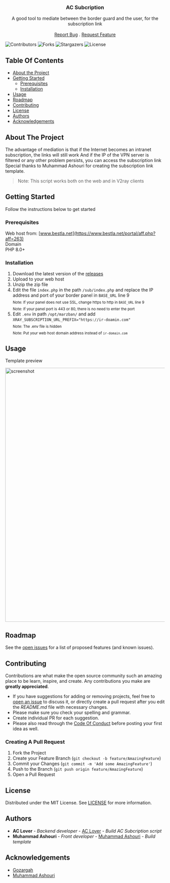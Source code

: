 <br/>
<p align="center">
  <h3 align="center">AC Subcription</h3>

  <p align="center">
    A good tool to mediate between the border guard and the user, for the subscription link
    <br/>
    <br/>
    <a href="https://github.com/AC-Lover/AC-Subcription/issues">Report Bug</a>
    .
    <a href="https://github.com/AC-Lover/AC-Subcription/issues">Request Feature</a>
  </p>
</p>

![Contributors](https://img.shields.io/github/contributors/AC-Lover/AC-Subcription?color=dark-green) ![Forks](https://img.shields.io/github/forks/AC-Lover/AC-Subcription?style=social) ![Stargazers](https://img.shields.io/github/stars/AC-Lover/AC-Subcription?style=social) ![License](https://img.shields.io/github/license/AC-Lover/AC-Subcription) 

## Table Of Contents

* [About the Project](#about-the-project)
* [Getting Started](#getting-started)
  * [Prerequisites](#prerequisites)
  * [Installation](#installation)
* [Usage](#usage)
* [Roadmap](#roadmap)
* [Contributing](#contributing)
* [License](#license)
* [Authors](#authors)
* [Acknowledgements](#acknowledgements)

## About The Project

The advantage of mediation is that if the Internet becomes an intranet subscription, the links will still work
And if the IP of the VPN server is filtered or any other problem persists, you can access the subscription link
Special thanks to Muhammad Ashouri for creating the subscription link template.

> Note: This script works both on the web and in V2ray clients


## Getting Started

Follow the instructions below to get started

### Prerequisites

Web host from: [www.bestla.net](https://www.bestla.net/portal/aff.php?aff=263)<br>
Domain<br>
PHP 8.0+

### Installation

1. Download the latest version of the [releases](https://github.com/AC-Lover/AC-Subcription/releases)
2. Upload to your web host
3. Unzip the zip file
4. Edit the file `index.php` in the path `/sub/index.php` and replace the IP address and port of your border panel in `BASE_URL` line 9<br>
<sub>Note: If your panel does not use SSL, change https to http in `BASE_URL` line 9</sub><br>
<sub>Note: If your panel port is 443 or 80, there is no need to enter the port</sub>
5. Edit `.env` in path `/opt/marzban/` and add `XRAY_SUBSCRIPTION_URL_PREFIX="https://ir-doamin.com"`<br>
<sub>Note: The .env file is hidden</sub><br>
<sub>Note: Put your web host domain address instead of `ir-domain.com`</sub>


## Usage

Template preview

<img src="https://github.com/MuhammadAshouri/marzban-templates/blob/dca23a0ecbee84839686a1b928a2dc7e8aba4089/template-01/screenshot.jpg" alt="screenshot" width="800" height="auto">

## Roadmap

See the [open issues](https://github.com/AC-Lover/AC-Subcription/issues) for a list of proposed features (and known issues).

## Contributing

Contributions are what make the open source community such an amazing place to be learn, inspire, and create. Any contributions you make are **greatly appreciated**.
* If you have suggestions for adding or removing projects, feel free to [open an issue](https://github.com/AC-Lover/AC-Subcription/issues/new) to discuss it, or directly create a pull request after you edit the *README.md* file with necessary changes.
* Please make sure you check your spelling and grammar.
* Create individual PR for each suggestion.
* Please also read through the [Code Of Conduct](https://github.com/AC-Lover/AC-Subcription/blob/main/CODE_OF_CONDUCT.md) before posting your first idea as well.

### Creating A Pull Request

1. Fork the Project
2. Create your Feature Branch (`git checkout -b feature/AmazingFeature`)
3. Commit your Changes (`git commit -m 'Add some AmazingFeature'`)
4. Push to the Branch (`git push origin feature/AmazingFeature`)
5. Open a Pull Request

## License

Distributed under the MIT License. See [LICENSE](https://github.com/AC-Lover/AC-Subcription/blob/main/LICENSE.md) for more information.

## Authors

* **AC Lover** - *Backend developer* - [AC Lover](https://github.com/AC-Lover) - *Build AC Subcription script*
* **Muhammad Ashouri** - *Front developer* - [Muhammad Ashouri](https://github.com/MuhammadAshouri) - *Build template*

## Acknowledgements

* [Gozargah](https://github.com/Gozargah/Marzban)
* [Muhammad Ashouri](https://github.com/MuhammadAshouri)
